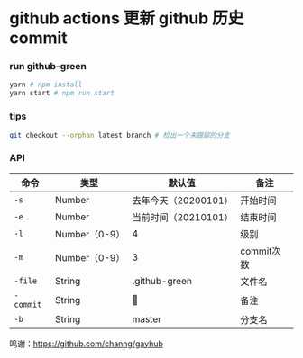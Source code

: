 # github actions 更新 github  历史 commit

### run github-green

```sh
yarn # npm install
yarn start # npm run start
```

### tips

```sh
git checkout --orphan latest_branch # 检出一个未跟踪的分支
```

### API

|命令|类型|默认值|备注|
|--|--|--|--|
|`-s`|Number|去年今天（20200101）|开始时间|
|`-e`|Number|当前时间（20210101）|结束时间|
|`-l`|Number（0-9）|4|级别|
|`-m`|Number（0-9）|3|commit次数|
|`-file`|String|.github-green|文件名|
|`-commit`|String|:evergreen_tree:|备注|
|`-b`|String|master|分支名|

鸣谢：https://github.com/channg/gayhub